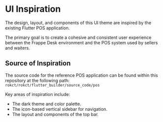 # UI Inspiration

The design, layout, and components of this UI theme are inspired by the existing Flutter POS application.

The primary goal is to create a cohesive and consistent user experience between the Frappe Desk environment and the POS system used by sellers and waiters.

## Source of Inspiration

The source code for the reference POS application can be found within this repository at the following path:
`rokct/rokct/flutter_builder/source_code/pos`

Key areas of inspiration include:
- The dark theme and color palette.
- The icon-based vertical sidebar for navigation.
- The layout and components of the top bar.
